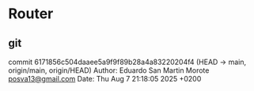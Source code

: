 # Router

## git

commit 6171856c504daaee5a9f9f89b28a4a83220204f4 (HEAD -> main, origin/main, origin/HEAD)
Author: Eduardo San Martin Morote <posva13@gmail.com>
Date:   Thu Aug 7 21:18:05 2025 +0200